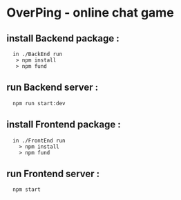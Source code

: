 # OverPing - online chat game
  ## install Backend package : 
      in ./BackEnd run 
       > npm install 
       > npm fund 
  ## run Backend server : 
      npm run start:dev 
  ## install Frontend package : 
      in ./FrontEnd run  
        > npm install  
        > npm fund 
  ## run Frontend server : 
      npm start 
